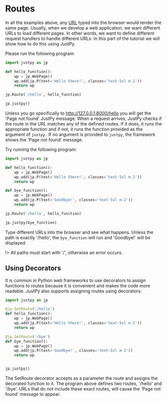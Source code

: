 # Routes

In all the examples above, any [URL](https://en.wikipedia.org/wiki/URL) typed into the browser would render the same page. Usually, when we develop a web application, we want different URLs to load different pages. In other words, we want to define different request handlers to handle different URLs. In this part of the tutorial we will show how to do this using JustPy. 

Please run the following program:
```python
import justpy as jp

def hello_function():
    wp = jp.WebPage()
    wp.add(jp.P(text='Hello there!', classes='text-5xl m-2'))
    return wp

jp.Route('/hello', hello_function)

jp.justpy()
```
Unless you go specifically to http://127.0.0.1:8000/hello you will get the 'Page not found' JustPy message. When a request arrives, JustPy checks if the route in the URL matches any of the defined routes. If it does, it runs the appropriate function and if not, it runs the function provided as the argument of `justpy.` If no argument is provided to `justpy`, the framework shows the 'Page not found' message. 

Try running the following program:
```python
import justpy as jp

def hello_function():
    wp = jp.WebPage()
    wp.add(jp.P(text='Hello there!', classes='text-5xl m-2'))
    return wp

def bye_function():
    wp = jp.WebPage()
    wp.add(jp.P(text='Goodbye!', classes='text-5xl m-2'))
    return wp

jp.Route('/hello', hello_function)

jp.justpy(bye_function)
```

Type different URLs into the browser and see what happens. Unless the path is exactly '/hello', the `bye_function` will run and 'Goodbye!' will be displayed.
 
!> All paths must start with '/', otherwise an error occurs.

## Using Decorators

It is common in Python web frameworks to use decorators to assign functions to routes because it is convenient and makes the code more readable. JustPy also supports assigning routes using decorators:

```python
import justpy as jp

@jp.SetRoute('/hello')
def hello_function():
    wp = jp.WebPage()
    wp.add(jp.P(text='Hello there!', classes='text-5xl m-2'))
    return wp

@jp.SetRoute('/bye')
def bye_function():
    wp = jp.WebPage()
    wp.add(jp.P(text='Goodbye!', classes='text-5xl m-2'))
    return wp


jp.justpy()
```

The SetRoute decorator accepts as a parameter the route and assigns the decorated function to it. The program above defines two routes, '/hello' and '/bye'. URLs that do not include these exact routes, will cause the 'Page not found' message to appear. 
